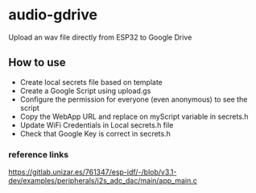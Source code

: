 # audio-gdrive

Upload an wav file directly from ESP32 to Google Drive

## How to use

- Create local secrets file based on template
- Create a Google Script using upload.gs
- Configure the permission for everyone (even anonymous) to see the script
- Copy the WebApp URL and replace on myScript variable in secrets.h
- Update WiFi Credentials in Local secrets.h file
- Check that Google Key is correct in secrets.h

### reference links

https://gitlab.unizar.es/761347/esp-idf/-/blob/v3.1-dev/examples/peripherals/i2s_adc_dac/main/app_main.c
